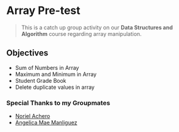 # Array Pre-test

> This is a catch up group activity on our **Data Structures and Algorithm** course regarding array manipulation.

## Objectives

- Sum of Numbers in Array
- Maximum and Minimum in Array
- Student Grade Book
- Delete duplicate values in array

### Special Thanks to my Groupmates

- <a href="https://github.com/NorielAchero">Noriel Achero</a>
- <a href="https://github.com/AngelicaManliguez">Angelica Mae Manliguez</a>
